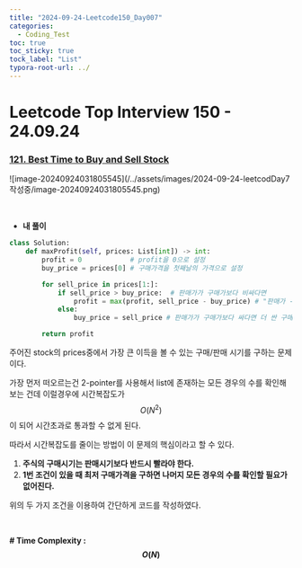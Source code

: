 ```yaml
---
title: "2024-09-24-Leetcode150_Day007"
categories:
  - Coding_Test
toc: true
toc_sticky: true
tock_label: "List"
typora-root-url: ../
---
```




# Leetcode Top Interview 150 - 24.09.24

### [121. Best Time to Buy and Sell Stock](https://leetcode.com/problems/best-time-to-buy-and-sell-stock/)

![image-20240924031805545](/../assets/images/2024-09-24-leetcodDay7 작성중/image-20240924031805545.png)

<br>

- **내 풀이**

```python
class Solution:
    def maxProfit(self, prices: List[int]) -> int:
        profit = 0            # profit을 0으로 설정
        buy_price = prices[0] # 구매가격을 첫째날의 가격으로 설정

        for sell_price in prices[1:]:
            if sell_price > buy_price:	# 판매가가 구매가보다 비싸다면
                profit = max(profit, sell_price - buy_price) # "판매가 - 구매가"와 현재까지의 최대 profit을 비교하여 더 큰 값을 profit으로 설정 
            else:
                buy_price = sell_price # 판매가가 구매가보다 싸다면 더 싼 구매가로 갱신

        return profit
```

주어진 stock의 prices중에서 가장 큰 이득을 볼 수 있는 구매/판매 시기를 구하는 문제이다.

가장 먼저 떠오르는건 2-pointer를 사용해서 list에 존재하는 모든 경우의 수를 확인해보는 건데 이럴경우에 시간복잡도가 $$O(N^2)$$이 되어 시간초과로 통과할 수 없게 된다.

따라서 시간복잡도를 줄이는 방법이 이 문제의 핵심이라고 할 수 있다.

1. **주식의 구매시기는 판매시기보다 반드시 빨라야 한다.**
2. **1번 조건이 있을 때 최저 구매가격을 구하면 나머지 모든 경우의 수를 확인할 필요가 없어진다.**

위의 두 가지 조건을 이용하여 간단하게 코드를 작성하였다.

<br>

**\# Time Complexity  : $$O(N)$$** 
